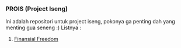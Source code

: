 ### PROIS (Project Iseng)
Ini adalah repositori untuk project iseng, pokonya ga penting dah yang menting gua seneng :)
Listnya : 
1. <a href="" target="_blank">Finansial Freedom</a>

